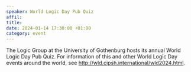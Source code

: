 ```yaml
---
speaker: World Logic Day Pub Quiz
affil: 
title:
date: 2024-01-14 17:30:00 +01:00
category: event
---
```


The Logic Group at the University of Gothenburg hosts its annual World Logic Day Pub Quiz.
For information of this and other World Logic Day events around the world, see <http://wld.cipsh.international/wld2024.html>.
